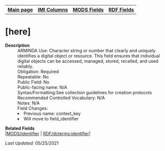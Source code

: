 <!DOCTYPE html>
<html>

<body>
<table style="width:100%">
  <tr>
    <th><a href="index.md">Main page</a></th>
	<th><a href="IMI.md">IMI Columns</a></th>
    <th><a href="MODS.md">MODS Fields</a></th>
    <th><a href="RDF.md">RDF Fields</a></th>
  </tr>
</table>

<h1>[here]</h1>
<dl>
  <dt><b>Description</b></dt>
  <dd>ARMINDA Use: Character string or number that clearly and uniquely identifies a digital object or resource. This field ensures that individual digital objects can be accessed, managed, stored, recalled, and used reliably. </dd>
  <dd>Obligation: Required</dd>
  <dd>Repeatable: No</dd>
  <dd>Public Field: No</dd>
  <dd>Public-facing name: N/A</dd>
  <dd>Syntax/Formatting:See collection guidelines for creation protocols </dd>
  <dd>Recommended Controlled Vocabulary: N/A</dd>
  <dd>Notes: N/A</dd>
  <dd>Field Changes: 
		<li>Previous name: context_key</li>
		<li>Will move to field_identifier</li>
	</dd>
</dl>
<dl>
	<dt><b>Related Fields</b></dt>
		|<a href="MODS.identifier.md">MODS/identifier</a> | <a href="rdf.dcterms.identifier.md">RDF/dcterms:identifier</a>|
</dl>
<p><i>Last Updated: </i>05/25/2021</p>
</body>
</html>